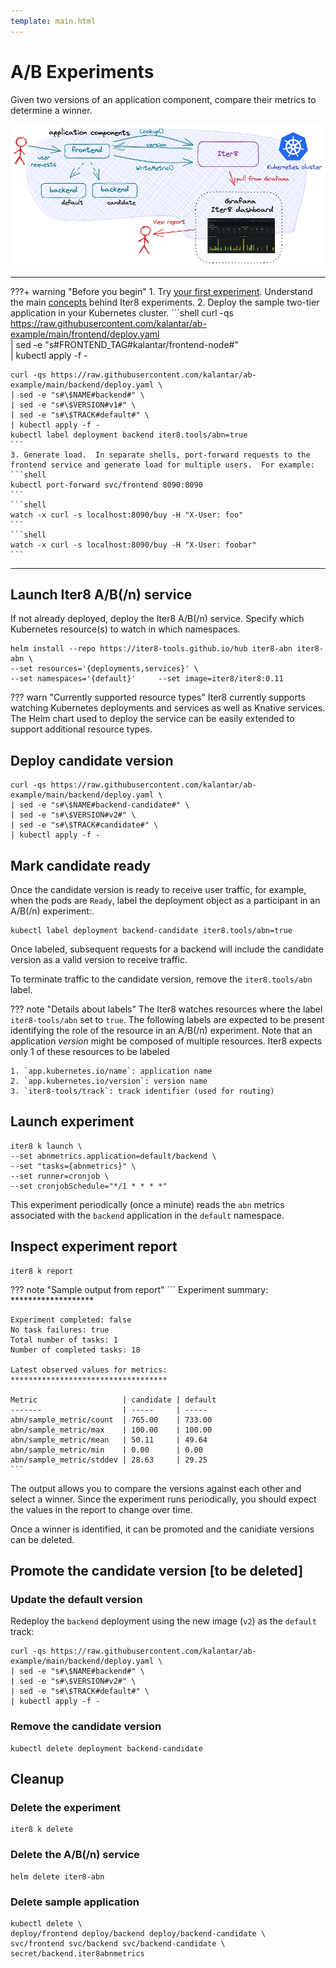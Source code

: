 ```yaml
---
template: main.html
---
```


# A/B Experiments

Given two versions of an application component, compare their metrics to determine a winner. 

<p align='center'>
  <img alt-text="abn experiment" src="../images/abn.png" />
</p>

***

???+ warning "Before you begin"
    1. Try [your first experiment](../../getting-started/your-first-experiment.md). Understand the main [concepts](../../getting-started/concepts.md) behind Iter8 experiments.
    2. Deploy the sample two-tier application in your Kubernetes cluster.
    ```shell
    curl -qs https://raw.githubusercontent.com/kalantar/ab-example/main/frontend/deploy.yaml \
    | sed -e "s#FRONTEND_TAG#kalantar/frontend-node#" \
    | kubectl apply -f -

    curl -qs https://raw.githubusercontent.com/kalantar/ab-example/main/backend/deploy.yaml \
    | sed -e "s#\$NAME#backend#" \
    | sed -e "s#\$VERSION#v1#" \
    | sed -e "s#\$TRACK#default#" \
    | kubectl apply -f -
    kubectl label deployment backend iter8.tools/abn=true
    ```
    3. Generate load.  In separate shells, port-forward requests to the frontend service and generate load for multiple users.  For example:
    ```shell
    kubectl port-forward svc/frontend 8090:8090
    ```
    ```shell
    watch -x curl -s localhost:8090/buy -H "X-User: foo"
    ```
    ```shell
    watch -x curl -s localhost:8090/buy -H "X-User: foobar"
    ```

***

## Launch Iter8 A/B(/n) service

If not already deployed, deploy the Iter8 A/B(/n) service. Specify which Kubernetes resource(s) to watch in which namespaces.

```shell
helm install --repo https://iter8-tools.github.io/hub iter8-abn iter8-abn \
--set resources='{deployments,services}' \
--set namespaces='{default}'     --set image=iter8/iter8:0.11
```

??? warn "Currently supported resource types"
    Iter8 currently supports watching Kubernetes deployments and services as well as Knative services.
    The Helm chart used to deploy the service can be easily extended to support additional resource types.

## Deploy candidate version

```shell
curl -qs https://raw.githubusercontent.com/kalantar/ab-example/main/backend/deploy.yaml \
| sed -e "s#\$NAME#backend-candidate#" \
| sed -e "s#\$VERSION#v2#" \
| sed -e "s#\$TRACK#candidate#" \
| kubectl apply -f -
```

## Mark candidate ready

Once the candidate version is ready to receive user traffic, for example, when the pods are `Ready`, label the deployment object as a participant in an A/B(/n) experiment:.

```shell
kubectl label deployment backend-candidate iter8.tools/abn=true
```

Once labeled, subsequent requests for a backend will include the candidate version as a valid version to receive traffic.

To terminate traffic to the candidate version, remove the `iter8.tools/abn` label.

??? note "Details about labels"
    The Iter8 watches resources where the label `iter8-tools/abn` set to `true`. The following labels are expected to be present identifying the role of the resource in an A/B(/n) experiment. Note that an application _version_ might be composed of multiple resources. Iter8 expects only 1 of these resources to be labeled

    1. `app.kubernetes.io/name`: application name
    2. `app.kubernetes.io/version`: version name
    3. `iter8-tools/track`: track identifier (used for routing)

## Launch experiment

```shell
iter8 k launch \
--set abnmetrics.application=default/backend \
--set "tasks={abnmetrics}" \
--set runner=cronjob \
--set cronjobSchedule="*/1 * * * *"
```

This experiment periodically (once a minute) reads the `abn` metrics associated with the `backend` application in the `default` namespace.

## Inspect experiment report

```shell
iter8 k report
```

??? note "Sample output from report"
    ```
    Experiment summary:
    *******************

    Experiment completed: false
    No task failures: true
    Total number of tasks: 1
    Number of completed tasks: 18

    Latest observed values for metrics:
    ***********************************

    Metric                   | candidate | default
    -------                  | -----     | -----
    abn/sample_metric/count  | 765.00    | 733.00
    abn/sample_metric/max    | 100.00    | 100.00
    abn/sample_metric/mean   | 50.11     | 49.64
    abn/sample_metric/min    | 0.00      | 0.00
    abn/sample_metric/stddev | 28.63     | 29.25
    ```
The output allows you to compare the versions against each other and select a winner. Since the experiment runs periodically, you should expect the values in the report to change over time.

Once a winner is identified, it can be promoted and the canidiate versions can be deleted.

## Promote the candidate version [to be deleted]

### Update the default version

Redeploy the `backend` deployment using the new image (`v2`) as the `default` track:

```shell
curl -qs https://raw.githubusercontent.com/kalantar/ab-example/main/backend/deploy.yaml \
| sed -e "s#\$NAME#backend#" \
| sed -e "s#\$VERSION#v2#" \
| sed -e "s#\$TRACK#default#" \
| kubectl apply -f -
```

### Remove the candidate version

```shell
kubectl delete deployment backend-candidate
```

## Cleanup

### Delete the experiment

```shell
iter8 k delete
```

### Delete the A/B(/n) service

```shell
helm delete iter8-abn
```

### Delete sample application

```shell
kubectl delete \
deploy/frontend deploy/backend deploy/backend-candidate \
svc/frontend svc/backend svc/backend-candidate \
secret/backend.iter8abnmetrics
```
